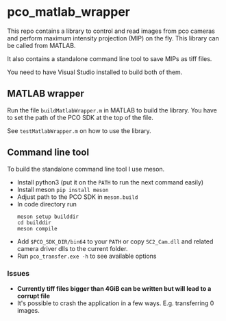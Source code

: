 # pco_matlab_wrapper

This repo contains a library to control and read images from pco cameras and perform maximum intensity projection (MIP) on the fly.
This library can be called from MATLAB.

It also contains a standalone command line tool to save MIPs as tiff files.

You need to have Visual Studio installed to build both of them.

## MATLAB wrapper
Run the file `buildMatlabWrapper.m` in MATLAB to build the library.
You have to set the path of the PCO SDK at the top of the file.

See `testMatlabWrapper.m` on how to use the library.

## Command line tool

To build the standalone command line tool I use meson.

- Install python3 (put it on the `PATH` to run the next command easily)
- Install meson `pip install meson`
- Adjust path to the PCO SDK in `meson.build`
- In code directory run
  ```
  meson setup builddir
  cd builddir
  meson compile
  ```
- Add `$PCO_SDK_DIR/bin64` to your `PATH` or copy `SC2_Cam.dll` and related camera driver dlls to the current folder.
- Run `pco_transfer.exe -h` to see available options

### Issues
- **Currently tiff files bigger than 4GiB can be written but will lead to a corrupt file**
- It's possible to crash the application in a few ways. E.g. transferring 0 images.